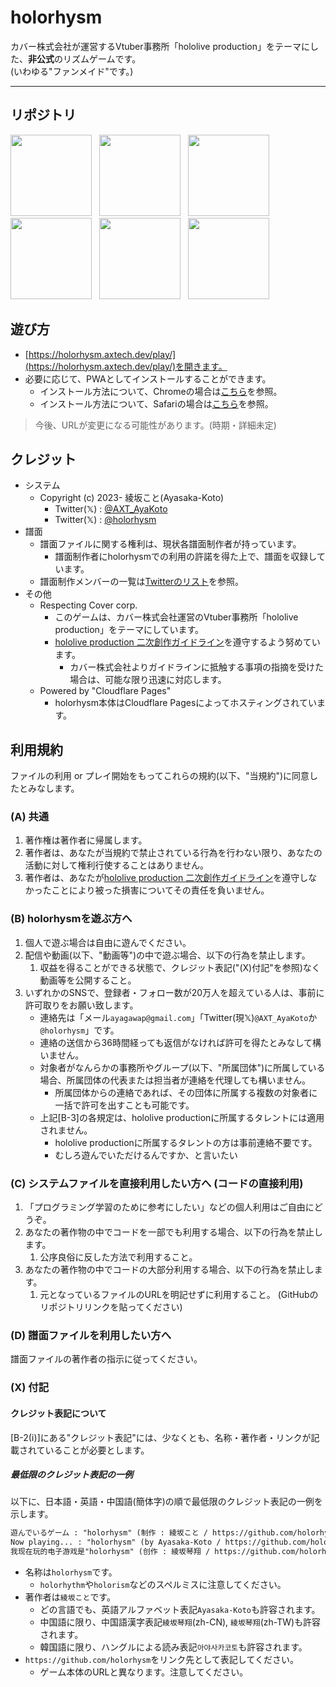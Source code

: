 # holorhysm

カバー株式会社が運営するVtuber事務所「hololive production」をテーマにした、**非公式**のリズムゲームです。  
(いわゆる"ファンメイド"です。)

---

## リポジトリ

<a href="https://github.com/holorhysm/.github"><img src="https://cdn.jsdelivr.net/gh/holorhysm/.github/assets/repo-thumbnail/github.png" width="130px" style="margin-right:8px"></a>
<a href="https://github.com/holorhysm/system"><img src="https://cdn.jsdelivr.net/gh/holorhysm/.github/assets/repo-thumbnail/system.png" width="130px" style="margin-right:8px"></a>
<a href="https://github.com/holorhysm/holorhysm.github.io"><img src="https://cdn.jsdelivr.net/gh/holorhysm/.github/assets/repo-thumbnail/github.io.png" width="130px" style="margin-right:8px"></a>
<a href="https://github.com/holorhysm/editor"><img src="https://cdn.jsdelivr.net/gh/holorhysm/.github/assets/repo-thumbnail/editor.png" width="130px" style="margin-right:8px"></a>
<a href="https://github.com/holorhysm/promotion"><img src="https://cdn.jsdelivr.net/gh/holorhysm/.github/assets/repo-thumbnail/promotion.png" width="130px" style="margin-right:8px"></a>
<a href="https://github.com/holorhysm/assets"><img src="https://cdn.jsdelivr.net/gh/holorhysm/.github/assets/repo-thumbnail/assets.png" width="130px"></a>

## 遊び方

- [https://holorhysm.axtech.dev/play/](https://holorhysm.axtech.dev/play/)を開きます。
- 必要に応じて、PWAとしてインストールすることができます。
    - インストール方法について、Chromeの場合は[こちら](https://support.google.com/chrome/answer/9658361)を参照。
    - インストール方法について、Safariの場合は[こちら](https://support.apple.com/ja-jp/guide/iphone/iph42ab2f3a7/ios#iph4f9a47bbc)を参照。

> 今後、URLが変更になる可能性があります。(時期・詳細未定)

## クレジット

- システム
    - Copyright (c) 2023- 綾坂こと(Ayasaka-Koto)
        - Twitter(𝕏) : [@AXT_AyaKoto](https://twitter.com/i/user/1421232922594406400)
        - Twitter(𝕏) : [@holorhysm](https://twitter.com/i/user/1673203052348846080)
- 譜面
    - 譜面ファイルに関する権利は、現状各譜面制作者が持っています。
        - 譜面制作者にholorhysmでの利用の許諾を得た上で、譜面を収録しています。
    - 譜面制作メンバーの一覧は[Twitterのリスト](https://twitter.com/i/lists/1696356193327804694)を参照。
- その他
    - Respecting Cover corp.
        - このゲームは、カバー株式会社運営のVtuber事務所「hololive production」をテーマにしています。
        - [hololive production 二次創作ガイドライン](https://hololivepro.com/terms/)を遵守するよう努めています。
            - カバー株式会社よりガイドラインに抵触する事項の指摘を受けた場合は、可能な限り迅速に対応します。
    - Powered by "Cloudflare Pages"
        - holorhysm本体はCloudflare Pagesによってホスティングされています。

## 利用規約

ファイルの利用 or プレイ開始をもってこれらの規約(以下、"当規約")に同意したとみなします。

### (A) 共通

1. 著作権は著作者に帰属します。
2. 著作者は、あなたが当規約で禁止されている行為を行わない限り、あなたの活動に対して権利行使することはありません。
3. 著作者は、あなたが[hololive production 二次創作ガイドライン](https://hololivepro.com/terms/)を遵守しなかったことにより被った損害についてその責任を負いません。

### (B) holorhysmを遊ぶ方へ

1. 個人で遊ぶ場合は自由に遊んでください。
2. 配信や動画(以下、"動画等")の中で遊ぶ場合、以下の行為を禁止します。
    1. 収益を得ることができる状態で、クレジット表記("(X)付記"を参照)なく動画等を公開すること。
3. いずれかのSNSで、登録者・フォロー数が20万人を超えている人は、事前に許可取りをお願い致します。
    - 連絡先は「メール`ayagawap@gmail.com`」「Twitter(現𝕏)`@AXT_AyaKoto`か`@holorhysm`」です。
    - 連絡の送信から36時間経っても返信がなければ許可を得たとみなして構いません。
    - 対象者がなんらかの事務所やグループ(以下、"所属団体")に所属している場合、所属団体の代表または担当者が連絡を代理しても構いません。
        - 所属団体からの連絡であれば、その団体に所属する複数の対象者に一括で許可を出すことも可能です。
    - 上記\[B-3\]の各規定は、hololive productionに所属するタレントには適用されません。
        - hololive productionに所属するタレントの方は事前連絡不要です。
        - むしろ遊んでいただけるんですか、と言いたい

### (C) システムファイルを直接利用したい方へ (コードの直接利用)

1. 「プログラミング学習のために参考にしたい」などの個人利用はご自由にどうぞ。
2. あなたの著作物の中でコードを一部でも利用する場合、以下の行為を禁止します。
    1. 公序良俗に反した方法で利用すること。
3. あなたの著作物の中でコードの大部分利用する場合、以下の行為を禁止します。
    1. 元となっているファイルのURLを明記せずに利用すること。 (GitHubのリポジトリリンクを貼ってください)

### (D) 譜面ファイルを利用したい方へ

譜面ファイルの著作者の指示に従ってください。

### (X) 付記

#### クレジット表記について

\[B-2(ⅰ)\]にある"クレジット表記"には、少なくとも、名称・著作者・リンクが記載されていることが必要とします。

##### 最低限のクレジット表記の一例

以下に、日本語・英語・中国語(簡体字)の順で最低限のクレジット表記の一例を示します。

```txt
遊んでいるゲーム : "holorhysm" (制作 : 綾坂こと / https://github.com/holorhysm)
Now playing... : "holorhysm" (by Ayasaka-Koto / https://github.com/holorhysm)
我现在玩的电子游戏是"holorhysm" (创作 : 綾坂琴翔 / https://github.com/holorhysm)
```

- 名称は`holorhysm`です。
    - `holorhythm`や`holorism`などのスペルミスに注意してください。
- 著作者は`綾坂こと`です。
    - どの言語でも、英語アルファベット表記`Ayasaka-Koto`も許容されます。
    - 中国語に限り、中国語漢字表記`綾坂琴翔`(zh-CN), `綾坂琴翔`(zh-TW)も許容されます。
    - 韓国語に限り、ハングルによる読み表記`아야사카코토`も許容されます。
- `https://github.com/holorhysm`をリンク先として表記してください。
    - ゲーム本体のURLと異なります。注意してください。
